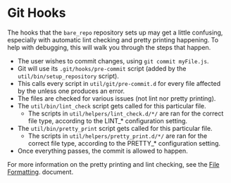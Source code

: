 Git Hooks
=========

The hooks that the `bare_repo` repository sets up may get a little confusing, especially with automatic lint checking and pretty printing happening.  To help with debugging, this will walk you through the steps that happen.

* The user wishes to commit changes, using `git commit myFile.js`.
* Git will use its `.git/hooks/pre-commit` script (added by the `util/bin/setup_repository` script).
* This calls every script in `util/git/pre-commit.d` for every file affected by the unless one produces an error.
* The files are checked for various issues (not lint nor pretty printing).
* The `util/bin/lint_check` script gets called for this particular file.
    * The scripts in `util/helpers/lint_check.d/*/` are ran for the correct file type, according to the LINT_* configuration setting.
* The `util/bin/pretty_print` script gets called for this particular file.
    * The scripts in `util/helpers/pretty_print.d/*/` are ran for the correct file type, according to the PRETTY_* configuration setting.
* Once everything passes, the commit is allowed to happen.

For more information on the pretty printing and lint checking, see the [File Formatting](File_Formatting.md). document.